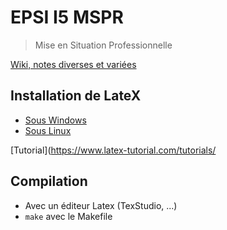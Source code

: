 # EPSI I5 MSPR

> Mise en Situation Professionnelle

[Wiki, notes diverses et variées](https://github.com/sylvainmetayer/epsi-i5-mspr/wiki)

## Installation de LateX

- [Sous Windows](https://openclassrooms.com/fr/courses/1617396-redigez-des-documents-de-qualite-avec-latex/1617747-installer-latex)
- [Sous Linux](http://milq.github.io/install-latex-ubuntu-debian/)

[Tutorial](https://www.latex-tutorial.com/tutorials/

## Compilation

- Avec un éditeur Latex (TexStudio, ...)
- `make` avec le Makefile
